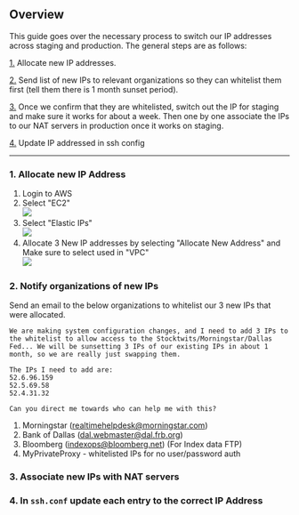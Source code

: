 ## Overview

This guide goes over the necessary process to switch our IP addresses across staging and production. The general steps are as follows:

[1.](https://github.com/ycharts/ycharts/wiki/IP-Switch-Guide#1-allocate-new-ip-address) Allocate new IP addresses.

[2.](https://github.com/ycharts/ycharts/wiki/IP-Switch-Guide#2-notify-organizations-of-new-ips) Send list of new IPs to relevant organizations so they can whitelist them first (tell them there is 1 month sunset period).

[3.](https://github.com/ycharts/ycharts/wiki/IP-Switch-Guide#3-associate-new-ips-with-nat-servers) Once we confirm that they are whitelisted, switch out the IP for staging and make sure it works for about a week. Then one by one associate the IPs to our NAT servers in production once it works on staging.

[4.](https://github.com/ycharts/ycharts/wiki/IP-Switch-Guide#4-update-various-places-with-our-new-ips) Update IP addressed in ssh config

***

### 1. Allocate new IP Address
1. Login to AWS
2. Select "EC2"
<br>![](https://www.diigo.com/file/image/sosopsazdccdpappdzcdppqbor/AWS+Management+Console.jpg)
3. Select "Elastic IPs"
<br>![](https://www.diigo.com/file/image/sosopsazdccdpasebzcdppqbpq/EC2+Management+Console.jpg)
4. Allocate 3 New IP addresses by selecting "Allocate New Address" and Make sure to select used in "VPC"
<br>![](https://www.diigo.com/file/image/sosopsazdccdsdpcozcdpprbpr/EC2+Management+Console.jpg)


### 2. Notify organizations of new IPs
Send an email to the below organizations to whitelist our 3 new IPs that were allocated.

```
We are making system configuration changes, and I need to add 3 IPs to the whitelist to allow access to the Stocktwits/Morningstar/Dallas Fed... We will be sunsetting 3 IPs of our existing IPs in about 1 month, so we are really just swapping them.

The IPs I need to add are:
52.6.96.159
52.5.69.58
52.4.31.32

Can you direct me towards who can help me with this?
```

1. Morningstar (realtimehelpdesk@morningstar.com)
1. Bank of Dallas (dal.webmaster@dal.frb.org)
1. Bloomberg (indexops@bloomberg.net) (For Index data FTP)
1. MyPrivateProxy - whitelisted IPs for no user/password auth


### 3. Associate new IPs with NAT servers

### 4. In `ssh.conf` update each entry to the correct IP Address 

